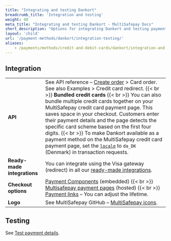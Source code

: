 ```yaml
---
title: "Integrating and testing Dankort"
breadcrumb_title: 'Integration and testing'
weight: 40
meta_title: "Integrating and testing Dankort - MultiSafepay Docs"
short_description: "Options for integrating Dankort and testing payments"
layout: 'child'
url: '/payment-methods/dankort/integration-testing/'
aliases:
    - /payments/methods/credit-and-debit-cards/dankort/integration-and-testing/
---
```

## Integration

| | |
|---|---|
| **API** | See API reference – [Create order](https://api-docs.multisafepay.com/reference/createorder) > Card order. See also Examples > Credit card redirect. {{< br >}} **Bundled credit cards** {{< br >}} You can also bundle multiple credit cards together on your MultiSafepay credit card payment page. This saves space in your checkout. Customers enter their payment details and the page detects the specific card scheme based on the first four digits. {{< br >}} To make Dankort available as a payment method on the MultiSafepay credit card payment page, set the [`locale`](/developer/api/using-locale-parameters) to `da_DK` (Denmark) in transaction requests. |
| **Ready-made integrations** | You can integrate using the Visa gateway (redirect) in all our [ready-made integrations](/integrations/ready-made/).   |
| **Checkout options** | [Payment Components](/payment-components/) (embedded) {{< br >}} [Multisafepay payment pages](/payment-pages/) (hosted) {{< br >}} [Payment links](/payment-links/about/) – You can adjust the lifetime. |
| **Logo** | See MultiSafepay GitHub – [MultiSafepay icons](https://github.com/MultiSafepay/MultiSafepay-icons). |

## Testing

See [Test payment details](/testing/test-payment-details/#banking-methods).
